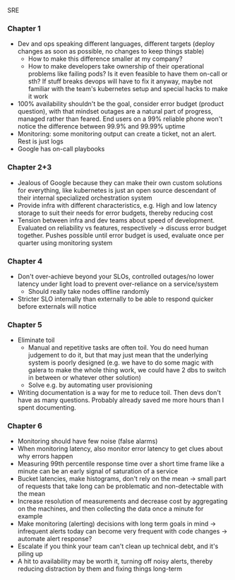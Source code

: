 SRE

### Chapter 1

- Dev and ops speaking different languages, different targets (deploy changes as soon as possible, no changes to keep
  things stable)
  - How to make this difference smaller at my company?
  - How to make developers take ownership of their operational problems like failing pods? Is it even feasible to have
    them on-call or sth? If stuff breaks devops will have to fix it anyway, maybe not familiar with the team's
    kubernetes setup and special hacks to make it work
- 100% availability shouldn't be the goal, consider error budget (product question), with that mindset outages are a
  natural part of progress, managed rather than feared. End users on a 99% reliable phone won't notice the difference
  between 99.9% and 99.99% uptime
- Monitoring: some monitoring output can create a ticket, not an alert. Rest is just logs
- Google has on-call playbooks

### Chapter 2+3

- Jealous of Google because they can make their own custom solutions for everything, like kubernetes is just an open
  source descendant of their internal specialized orchestration system
- Provide infra with different characteristics, e.g. High and low latency storage to suit their needs for error budgets,
  thereby reducing cost
- Tension between infra and dev teams about speed of development. Evaluated on reliability vs features, respectively ->
  discuss error budget together. Pushes possible until error budget is used, evaluate once per quarter using monitoring
  system

### Chapter 4

- Don't over-achieve beyond your SLOs, controlled outages/no lower latency under light load to prevent over-reliance on
  a service/system
  - Should really take nodes offline randomly
- Stricter SLO internally than externally to be able to respond quicker before externals will notice

### Chapter 5

- Eliminate toil
  - Manual and repetitive tasks are often toil. You do need human judgement to do it, but that may just mean that the
    underlying system is poorly designed (e.g. we have to do some magic with galera to make the whole thing work, we
    could have 2 dbs to switch in between or whatever other solution)
  - Solve e.g. by automating user provisioning
- Writing documentation is a way for me to reduce toil. Then devs don't have as many questions. Probably already
  saved me more hours than I spent documenting.

### Chapter 6

- Monitoring should have few noise (false alarms)
- When monitoring latency, also monitor error latency to get clues about why errors happen
- Measuring 99th percentile response time over a short time frame like a minute can be an early signal of saturation of
  a service
- Bucket latencies, make histograms, don't rely on the mean -> small part of requests that take long can be problematic
  and non-detectable with the mean
- Increase resolution of measurements and decrease cost by aggregating on the machines, and then collecting the data
  once a minute for example
- Make monitoring (alerting) decisions with long term goals in mind -> infrequent alerts today can become very frequent
  with code changes -> automate alert response?
- Escalate if you think your team can't clean up technical debt, and it's piling up
- A hit to availability may be worth it, turning off noisy alerts, thereby reducing distraction by them and fixing
  things long-term
